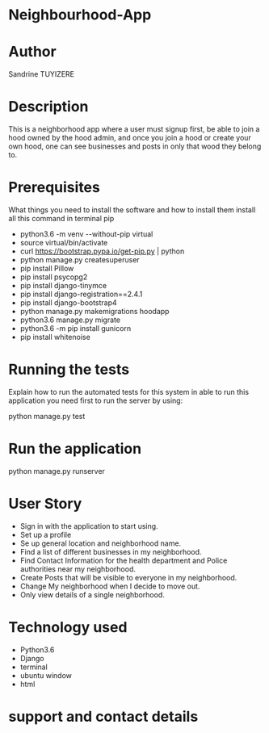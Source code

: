 # Neighbourhood-App

# Author

Sandrine TUYIZERE

# Description

This is a neighborhood app where a user must signup first, be able to join a hood owned by the hood admin, and once you join a hood or create your own hood, one can see businesses and posts in only that wood they belong to.

# Prerequisites

What things you need to install the software and how to install them install all this command in terminal pip

* python3.6 -m venv --without-pip virtual
* source virtual/bin/activate
* curl https://bootstrap.pypa.io/get-pip.py | python
* python manage.py createsuperuser
* pip install Pillow
* pip install psycopg2
* pip install django-tinymce
* pip install django-registration==2.4.1
* pip install django-bootstrap4
* python manage.py makemigrations hoodapp
* python3.6 manage.py migrate
* python3.6 -m pip install gunicorn
* pip install whitenoise

# Running the tests

Explain how to run the automated tests for this system in able to run this application you need first to run the server by using:

python manage.py test 
# Run the application

python manage.py runserver 


# User Story

* Sign in with the application to start using.
* Set up a profile 
* Se up general location and  neighborhood name.
* Find a list of different businesses in my neighborhood.
* Find Contact Information for the health department and Police authorities near my neighborhood.
* Create Posts that will be visible to everyone in my neighborhood.
* Change My neighborhood when I decide to move out.
* Only view details of a single neighborhood.

# Technology used
* Python3.6
* Django
* terminal
* ubuntu window
* html


# support and contact details
